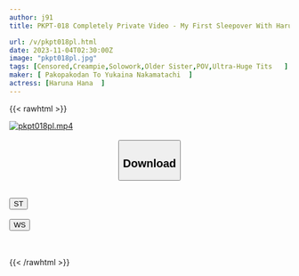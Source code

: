 ```yaml
---
author: j91
title: PKPT-018 Completely Private Video - My First Sleepover With Haruna Hana, A Natural K-cup Beauty That I Want To Rub For The Rest Of My Life 2

url: /v/pkpt018pl.html
date: 2023-11-04T02:30:00Z
image: "pkpt018pl.jpg"
tags: [Censored,Creampie,Solowork,Older Sister,POV,Ultra-Huge Tits	 ]
maker: [ Pakopakodan To Yukaina Nakamatachi  ]
actress: [Haruna Hana  ]
---
```



{{< rawhtml >}}

<div class="video" data-videoid="3qQejLW1Kpc3yr">
    <a href="javascript:;">
        <img src="https://my.j91.asia/v/pkpt018pl.jpg" width="WIDTH" height="HEIGHT" alt="pkpt018pl.mp4" loading="lazy">
    </a>
</div>

<script type="text/javascript" src="https://j91.asia/asset/on-demand-st.js"></script>

<br>
  <link rel="stylesheet" href="https://j91.asia/asset/bs5.css">
  
  <center>
  <button class="btn btn-primary" type="button" data-bs-toggle="collapse" data-bs-target=".multi-collapse" aria-expanded="false" aria-controls="multiCollapseExample1 multiCollapseExample2"><h2>Download</h2></button></center>
</p>
<div class="row">
  <div class="col">
    <div class="collapse multi-collapse" id="multiCollapseExample1">
      <div class="card card-body">
	      	      <br>
<div class="buttons">  
<a href="https://streamtape.to/v/3qQejLW1Kpc3yr"><button class="btn-hover color-3"><i class="fa fa-download"></i> ST</button></a></div>
    </div>
  </div>
</div>
  <div class="col">
    <div class="collapse multi-collapse" id="multiCollapseExample2">
      <div class="card card-body">
	      <br>
<div class="buttons">
    <a href="https://wolfstream.tv/jxsm90sv33iv"><button class="btn-hover color-9"><i class="fa fa-download"></i> WS</button></a></div>
<br><br>
      </div>
    </div>
  </div>
</div>

{{< /rawhtml >}}
